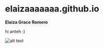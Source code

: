 # elaizaaaaaaa.github.io
**Elaiza Grace Romero**

hi anteh :)

![alt text](https://github.com/elaizaaaaaa/elza.github.io/blob/main/61f2044086536758a005ce0280014380.jpg)

